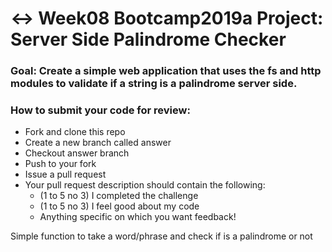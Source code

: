 # ↔️ Week08 Bootcamp2019a Project: Server Side Palindrome Checker

### Goal: Create a simple web application that uses the fs and http modules to validate if a string is a palindrome server side.

### How to submit your code for review:

- Fork and clone this repo
- Create a new branch called answer
- Checkout answer branch
- Push to your fork
- Issue a pull request
- Your pull request description should contain the following:
  - (1 to 5 no 3) I completed the challenge
  - (1 to 5 no 3) I feel good about my code
  - Anything specific on which you want feedback!

Simple function to take a word/phrase and check if is a palindrome or not
